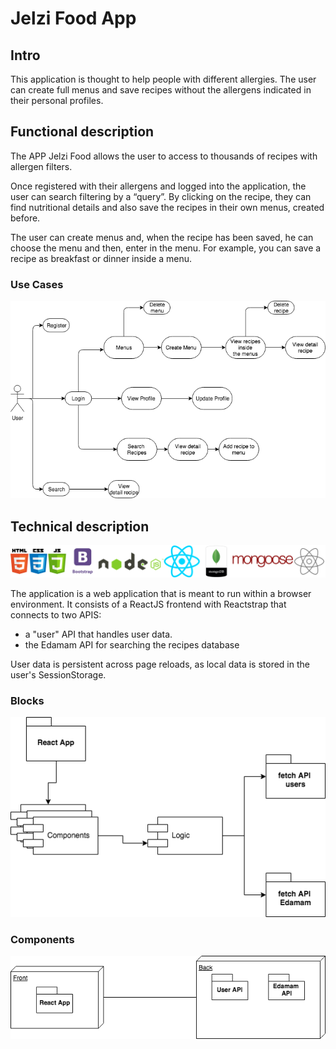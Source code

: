 # Jelzi Food App

## Intro

This application is thought to help people with different allergies. The user can create full menus and save recipes without the allergens indicated in their personal profiles.

## Functional description

The APP Jelzi Food allows the user to access to thousands of recipes with allergen filters.

Once registered with their allergens and logged into the application, the user can search filtering by a “query”. By clicking on the recipe, they can find nutritional details and also save the recipes in their own menus, created before.

The user can create menus and, when the recipe has been saved, he can choose the menu and then, enter in the menu. For example, you can save a recipe as breakfast or dinner inside a menu.

### Use Cases

![](images/jelzi-food-uses-cases.png)

<!-- ### Activities (flows)

- login

![](images/spotify-app_login-activity-diagram-(flow-diagram).png) -->

<!-- ### [Views (design)](design) -->

## Technical description

![](images/slidesLogos.png)

The application is a web application that is meant to run within a browser environment. It consists of a ReactJS frontend with Reactstrap that connects to two APIS:

- a "user" API that handles user data.
- the Edamam API for searching the recipes database

User data is persistent across page reloads, as local data is stored in the user's SessionStorage.

### Blocks

![](images/jelzi-food-app_block-diagram.png)

### Components

![](images/jelzi-food_components-diagram.png)

<!-- ### Sequences

- search

![](images/rainy-saturday_search-sequence-diagram.png) -->

<!-- ### Classes

- React App/Register components

![](images/rainy-saturday_classes-main.png)

- React search components

![](images/rainy-saturday_classes-search.png) -->

<!-- ### Data model

![](images/spotify-app_data-model-diagram.png)  -->

